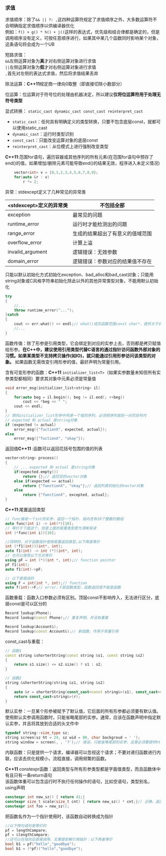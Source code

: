 <h3>求值</h3>

求值顺序：除了`&& || ?: ,`这四种运算符规定了求值顺序之外，大多数运算符不会明确指定求值顺序以供编译器优化<br>
例如：`f() + g() * h() + j()`这样的表达式，优先级和结合律都是确定的，但是调用顺序没有定义，可按任意顺序进行，如果其中某几个函数同时影响某个对象，这条语句将会成为一个UB

短路求值：<br>
`&&`左侧运算对象为**真**才对右侧运算对象进行求值<br>
`||`左侧运算对象为**假**才对右侧运算对象进行求值<br>
`,`首先对左侧的表达式求值，然后将求值结果丢弃

除法运算：**C++11**规定商一律向0取整（即直接切除小数部分）

位运算：位运算对于符号位的处理由机器决定，所以建议**仅将位运算符用于处理无符号类型**

显式转换：
`static_cast dynamic_cast const_cast reinterpret_cast`
+ `static_cast`：任何具有明确定义的类型转换，只要不包含底层const，就都可以使用static_cast
+ `dynamic_cast`：运行时类型识别
+ `const_cast`：只能改变运算对象的底层const
+ `reinterpret_cast`：从位模式上进行强制改变类型

**C++11**:范围for语句，遍历容器或其他序列的所有元素(在范围for语句中预存了end()的值，如果增加/删除元素可能导致end()的结果无效，程序进入未定义情况)

```cpp
    vector<int> v = {0,1,2,3,4,5,6,7,8,9};
    for(auto &r : v)
        r *= 2;
```

异常：stdexcept定义了几种常见的异常类


|\<stdexcept\>定义的异常类|不包括全部|
|---|---|
|exception|最常见的问题|
|runtime_error|运行时才能检测出的问题|
|range_error|生成的结果超出了有意义的值域范围|
|overflow_error|计算上溢|
|invaild_argument|逻辑错误：无效参数|
|domain_error|逻辑错误：参数对应的结果值不存在|

只能以默认初始化方式初始化exception、bad_alloc和bad_cast对象；只能用string对象或C风格字符串初始化除此以外的其他异常类型对象，不能用默认初始化

```cpp
try
{
    //...
    throw runtime_error("...");
}catch
{
    cout << err.what() << endl;// what()成员函数范围const char*，提供关于异常的一些文本信息
    //...
}
```

函数传值：除了形参是引用类型，它会绑定到对应的实参上去，否则都是拷贝赋值给形参。**在C++中，建议使用引用类型代替C语言的通过指针访问函数外部对象的习惯。如果某类型不支持拷贝操作(如IO)，就只能通过引用形参访问该类型的对象。** 如果函数无需改变引用形参的值，最好声明为常量引用。

含有可变形参的函数：**C++11** `initializer_list<T>`（如果实参数量未知但所有实参类型都相同）要求其对象中元素必须是常量值

```cpp
void error_msg(initializer_list<string> il)
{
    for(auto beg = il.begin(); beg != il.end(; ++beg))
        cout << *beg << " ";
    cout << endl;
}
// 想向initializer_list形参中传递一个值的序列，必须把序列放到一对花括号内
// expected 和 actual 是string对象
if (expected != actual)
    error_msg({"fuctionX", expected, actual});
else
    error_msg({"fuctionX", "okay"});
```

返回值**C++11** :函数可以返回花括号包围的值的列表

```cpp
vector<string> process()
{
    // ... expected 和 actual 是string对象
    if(expected.empty())
        return {};// 返回空的vector对象
    else if(expected == actual)
        return {"functionX", "okay"};// 返回列表初始化的vector对象
    else
        return {"functionX", excepted, actual};
}
```

**C++11**:尾置返回类型

```cpp
// func接收一个int的实参，返回一个指针，指向含有10个整数的数组
auto func(int i) -> int(*)[10];
// 等价于下面这个，但是上面的尾置类型更为清晰易读
int (*func(int i))[10];

//同样的，对于函数指针使用尾置返回类型,以下两者等价
int (*f1(int))(int*, int);
auto f1(int) -> int (*)(int*, int);
// 也可以使用以下方式等价
using pF = int (*)(int *, int);// function pointer
pF f1(int);
auto f1(int)->pF;

// 以下是错误的
using F = int(int *, int);// function
auto f(int)->F;// error，F是函数类型，函数返回值不能是函数
```

函数重载：函数入口参数必须有区别。顶层const不影响传入，无法进行区分，底层const是可以区分的

```cpp
Record lookup(Phone);
Record lookup(const Phone);// 重复声明，并没有重载

Record lookup(Account&);
Record lookup(const Account&);// 新函数，作用于常量引用
```

const_cast与重载：

```cpp
// 函数1
const string &shorterString(const string &s1, const string &s2)
{
    return s1.size() <= s2.size() ? s1 : s2;
}

// 函数2
string &shorterString(string &s1, string &s2)
{
    auto &r = shorterString(const_cast<const string&>(s1), const_cast<const string&>(s2));// 通过const_cast使得符合要求，调用函数1
    return const_cast<string&>(r);
}
```

默认实参：一旦某个形参被赋予了默认值，它后面的所有形参都必须要有默认值。使用默认实参调用函数时，只能省略尾部的实参。通常，应该在函数声明中指定默认实参，并且将其放到合适的头文件中

```cpp
typedef string::size_type sz;
string screen(sz ht = 24, sz wid = 80, char backgroud = ' ');
string window = screen(, , '?');// 错误，只能省略尾部的实参，这里必须要提供ht，wid的实参
```

内联函数：只是提供一个请求，编译器可以忽视这个请求；不要对递归函数进行内联，应该去优化规模小，流程直接，调用频繁的函数。

**C++11** constexpr函数：返回类型与所有形参类型都是字面值类型，而且函数体中有且只有一条return语句</br>
该函数体重可以包含运行时不执行任何操作的语句，比如空语句，类型别名，using声明

```cpp
constexpr int new_sz() { return 42;}
constexpr size_t scale(size_t cnt) { return new_sz() * cnt;}// 正确，返回值不一定是一个常量
constexpr int foo = new_sz();
```

把函数名作为一个指针使用时，该函数自动转换成为指针
```cpp
//以下两句语句是等价的
pf = lengthCompare;
pf = &lengthCompare;
//还可以在指向后直接调用，无需提前解引用指针：以下两者等价
bool b1 = pf("hello","goodbye");
bool b1 = (*pf)("hello","goodbye");
```
